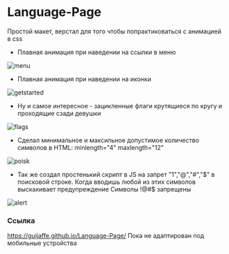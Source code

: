 # Language-Page
Простой макет, верстал для того чтобы попрактиковаться с анимацией в css

- Плавная анимация при наведении на ссылки в меню

![menu](https://user-images.githubusercontent.com/82184056/193859806-13093cf7-17aa-49c0-a322-ef1e63602b7f.gif)

- Плавная анимация при наведении на иконки

![getstarted](https://user-images.githubusercontent.com/82184056/193867320-c06eee14-5a59-4f9b-9be8-48c60627c360.gif)

- Ну и самое интересное - зацикленные флаги крутящиеся по кругу и проходящие сзади девушки

![flags](https://user-images.githubusercontent.com/82184056/193869361-8e025fe2-aefd-4309-93de-7087f02ed6e5.gif)

- Сделал минимальное и максильное допустимое количество символов в HTML: minlength="4" maxlength="12"

![poisk](https://user-images.githubusercontent.com/82184056/193877156-aa7256c0-b1e3-4935-bb11-895e632cc9ba.gif)

- Так же создал простенький скрипт в JS на запрет "1","@","#","$" в поисковой строке. Когда вводишь любой из этих символов выскакивает предупреждение Символы !@#$ запрещены
 
 ![alert](https://user-images.githubusercontent.com/82184056/193870980-08e8dd9a-8bd7-4ed6-b354-8aaa6662a9a6.gif)

### Ссылка 
https://guijaffe.github.io/Language-Page/
Пока не адаптирован под мобильные устройства
